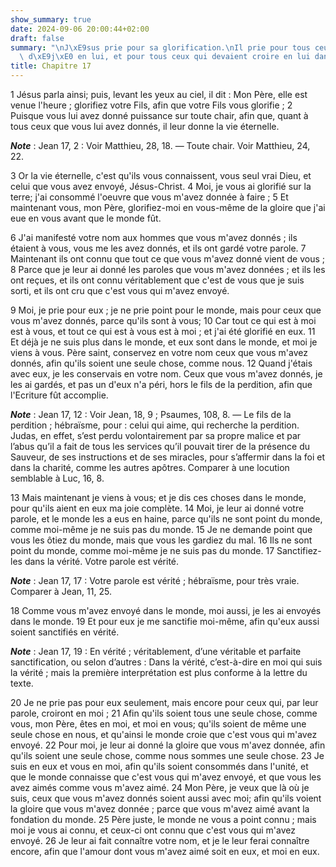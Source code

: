 ```yaml
---
show_summary: true
date: 2024-09-06 20:00:44+02:00
draft: false
summary: "\nJ\xE9sus prie pour sa glorification.\nIl prie pour tous ceux qui croyaient\
  \ d\xE9j\xE0 en lui, et pour tous ceux qui devaient croire en lui dans la suite.\n"
title: Chapitre 17
---
```





1 Jésus parla ainsi; puis, levant les yeux au ciel, il dit : Mon Père, elle est venue l'heure ; glorifiez votre Fils, afin que votre Fils vous glorifie ; 2 Puisque vous lui avez donné puissance sur toute chair, afin que, quant à tous ceux que vous lui avez donnés, il leur donne la vie éternelle.

***Note*** :  Jean 17, 2 : Voir Matthieu, 28, 18. ― Toute chair. Voir Matthieu, 24, 22.

3 Or la vie éternelle, c'est qu'ils vous connaissent, vous seul vrai Dieu, et celui que vous avez envoyé, Jésus-Christ. 4 Moi, je vous ai glorifié sur la terre; j'ai consommé l'oeuvre que vous m'avez donnée à faire ; 5 Et maintenant vous, mon Père, glorifiez-moi en vous-même de la gloire que j'ai eue en vous avant que le monde fût.


6 J'ai manifesté votre nom aux hommes que vous m'avez donnés ; ils étaient à vous, vous me les avez donnés, et ils ont gardé votre parole. 7 Maintenant ils ont connu que tout ce que vous m'avez donné vient de vous ; 8 Parce que je leur ai donné les paroles que vous m'avez données ; et ils les ont reçues, et ils ont connu véritablement que c'est de vous que je suis sorti, et ils ont cru que c'est vous qui m'avez envoyé.


9 Moi, je prie pour eux ; je ne prie point pour le monde, mais pour ceux que vous m'avez donnés, parce qu'ils sont à vous; 10 Car tout ce qui est à moi est à vous, et tout ce qui est à vous est à moi ; et j'ai été glorifié en eux. 11 Et déjà je ne suis plus dans le monde, et eux sont dans le monde, et moi je viens à vous. Père saint, conservez en votre nom ceux que vous m'avez donnés, afin qu'ils soient une seule chose, comme nous. 12 Quand j'étais avec eux, je les conservais en votre nom. Ceux que vous m'avez donnés, je les ai gardés, et pas un d'eux n'a péri, hors le fils de la perdition, afin que l'Ecriture fût accomplie.

***Note*** :  Jean 17, 12 : Voir Jean, 18, 9 ; Psaumes, 108, 8. ― Le fils de la perdition ; hébraïsme, pour : celui qui aime, qui recherche la perdition. Judas, en effet, s’est perdu volontairement par sa propre malice et par l’abus qu’il a fait de tous les services qu’il pouvait tirer de la présence du Sauveur, de ses instructions et de ses miracles, pour s’affermir dans la foi et dans la charité, comme les autres apôtres. Comparer à une locution semblable à Luc, 16, 8.

13 Mais maintenant je viens à vous; et je dis ces choses dans le monde, pour qu'ils aient en eux ma joie complète. 14 Moi, je leur ai donné votre parole, et le monde les a eus en haine, parce qu'ils ne sont point du monde, comme moi-même je ne suis pas du monde. 15 Je ne demande point que vous les ôtiez du monde, mais que vous les gardiez du mal. 16 Ils ne sont point du monde, comme moi-même je ne suis pas du monde. 17 Sanctifiez-les dans la vérité. Votre parole est vérité.

***Note*** :  Jean 17, 17 : Votre parole est vérité ; hébraïsme, pour très vraie. Comparer à Jean, 11, 25.

18 Comme vous m'avez envoyé dans le monde, moi aussi, je les ai envoyés dans le monde. 19 Et pour eux je me sanctifie moi-même, afin qu'eux aussi soient sanctifiés en vérité.

***Note*** :  Jean 17, 19 : En vérité ; véritablement, d’une véritable et parfaite sanctification, ou selon d’autres : Dans la vérité, c’est-à-dire en moi qui suis la vérité ; mais la première interprétation est plus conforme à la lettre du texte.


20 Je ne prie pas pour eux seulement, mais encore pour ceux qui, par leur parole, croiront en moi ; 21 Afin qu'ils soient tous une seule chose, comme vous, mon Père, êtes en moi, et moi en vous; qu'ils soient de même une seule chose en nous, et qu'ainsi le monde croie que c'est vous qui m'avez envoyé. 22 Pour moi, je leur ai donné la gloire que vous m'avez donnée, afin qu'ils soient une seule chose, comme nous sommes une seule chose. 23 Je suis en eux et vous en moi, afin qu'ils soient consommés dans l'unité, et que le monde connaisse que c'est vous qui m'avez envoyé, et que vous les avez aimés comme vous m'avez aimé. 24 Mon Père, je veux que là où je suis, ceux que vous m'avez donnés soient aussi avec moi; afin qu'ils voient la gloire que vous m'avez donnée ; parce que vous m'avez aimé avant la fondation du monde. 25 Père juste, le monde ne vous a point connu ; mais moi je vous ai connu, et ceux-ci ont connu que c'est vous qui m'avez envoyé. 26 Je leur ai fait connaître votre nom, et je le leur ferai connaître
encore, afin que l'amour dont vous m'avez aimé soit en eux, et moi en eux.

